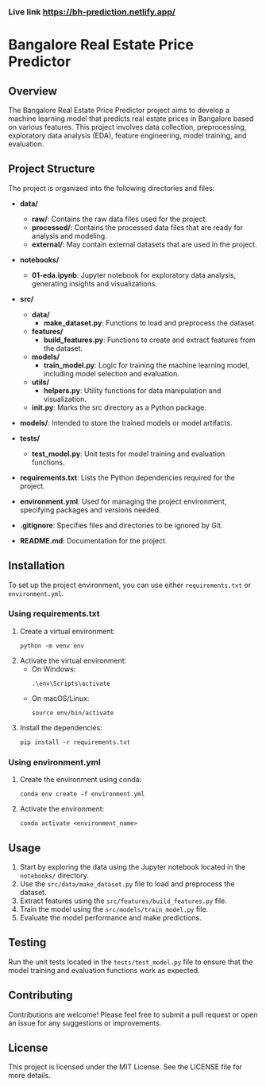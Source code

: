 ### Live link https://bh-prediction.netlify.app/

# Bangalore Real Estate Price Predictor

## Overview

The Bangalore Real Estate Price Predictor project aims to develop a machine learning model that predicts real estate prices in Bangalore based on various features. This project involves data collection, preprocessing, exploratory data analysis (EDA), feature engineering, model training, and evaluation.

## Project Structure

The project is organized into the following directories and files:

- **data/**

  - **raw/**: Contains the raw data files used for the project.
  - **processed/**: Contains the processed data files that are ready for analysis and modeling.
  - **external/**: May contain external datasets that are used in the project.

- **notebooks/**

  - **01-eda.ipynb**: Jupyter notebook for exploratory data analysis, generating insights and visualizations.

- **src/**

  - **data/**
    - **make_dataset.py**: Functions to load and preprocess the dataset.
  - **features/**
    - **build_features.py**: Functions to create and extract features from the dataset.
  - **models/**
    - **train_model.py**: Logic for training the machine learning model, including model selection and evaluation.
  - **utils/**
    - **helpers.py**: Utility functions for data manipulation and visualization.
  - ****init**.py**: Marks the src directory as a Python package.

- **models/**: Intended to store the trained models or model artifacts.

- **tests/**

  - **test_model.py**: Unit tests for model training and evaluation functions.

- **requirements.txt**: Lists the Python dependencies required for the project.

- **environment.yml**: Used for managing the project environment, specifying packages and versions needed.

- **.gitignore**: Specifies files and directories to be ignored by Git.

- **README.md**: Documentation for the project.

## Installation

To set up the project environment, you can use either `requirements.txt` or `environment.yml`.

### Using requirements.txt

1. Create a virtual environment:
   ```
   python -m venv env
   ```
2. Activate the virtual environment:
   - On Windows:
     ```
     .\env\Scripts\activate
     ```
   - On macOS/Linux:
     ```
     source env/bin/activate
     ```
3. Install the dependencies:
   ```
   pip install -r requirements.txt
   ```

### Using environment.yml

1. Create the environment using conda:
   ```
   conda env create -f environment.yml
   ```
2. Activate the environment:
   ```
   conda activate <environment_name>
   ```

## Usage

1. Start by exploring the data using the Jupyter notebook located in the `notebooks/` directory.
2. Use the `src/data/make_dataset.py` file to load and preprocess the dataset.
3. Extract features using the `src/features/build_features.py` file.
4. Train the model using the `src/models/train_model.py` file.
5. Evaluate the model performance and make predictions.

## Testing

Run the unit tests located in the `tests/test_model.py` file to ensure that the model training and evaluation functions work as expected.

## Contributing

Contributions are welcome! Please feel free to submit a pull request or open an issue for any suggestions or improvements.

## License

This project is licensed under the MIT License. See the LICENSE file for more details.
